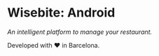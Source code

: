 # Wisebite: Android
*An intelligent platform to manage your restaurant.*

Developed with ❤ in Barcelona.
